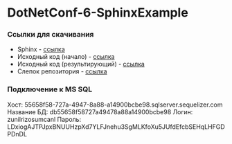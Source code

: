DotNetConf-6-SphinxExample
==========================

### Ссылки для скачивания

* Sphinx - [ссылка](http://codeparts.net/files/sphinx.zip)
* Исходный код (начало) - [ссылка](http://codeparts.net/files/sphinx-example-base.zip)
* Исходный код (результирующий) - [ссылка](http://codeparts.net/files/sphinx-example-final.zip)
* Слепок репозитория - [ссылка](http://codeparts.net/files/sphinx-example-repo.zip)

### Подключение к MS SQL

Хост: 55658f58-727a-4947-8a88-a14900bcbe98.sqlserver.sequelizer.com
Название БД: db55658f58727a49478a88a14900bcbe98
Логин: zunilrizosumcanl
Пароль: LDxiogAJTPJpxBNUUHzpXd7YLFJnehu3SgMLKfoXu5JUfdEfcbSEHqLHFGDPDnDL
